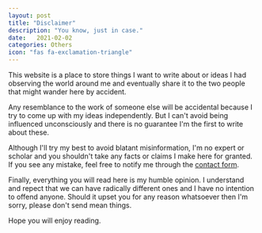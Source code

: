 ```yaml
---
layout: post
title: "Disclaimer"
description: "You know, just in case."
date:   2021-02-02
categories: Others
icon: "fas fa-exclamation-triangle"
---
```


This website is a place to store things I want to write about or ideas I had observing the world around me and eventually share it to the two people that might wander here by accident.

Any resemblance to the work of someone else will be accidental because I try to come up with my ideas independently. But I can't avoid being influenced unconsciously and there is no guarantee I'm the first to write about these.

Although I'll try my best to avoid blatant misinformation, I'm no expert or scholar and you shouldn't take any facts or claims I make here for granted. If you see any mistake, feel free to notify me through the [contact form]({{site.baseurl}}/contact/index.html).

Finally, everything you will read here is my humble opinion. I understand and repect that we can have radically different ones and I have no intention to offend anyone. Should it upset you for any reason whatsoever then I'm sorry, please don't send mean things.

Hope you will enjoy reading.